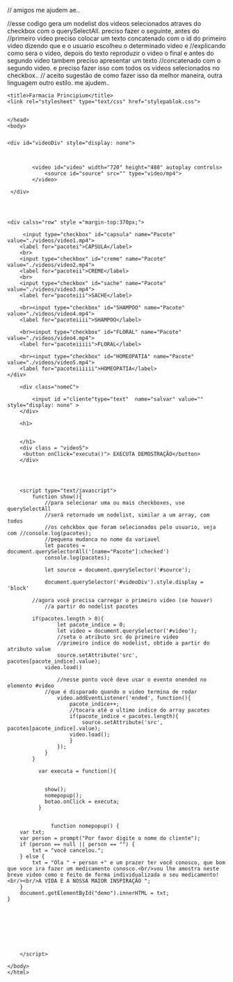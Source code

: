 // amigos me ajudem ae..

//esse codigo gera um nodelist dos videos selecionados atraves do checkbox com o querySelectAll. preciso fazer o seguinte, antes do //primeiro video preciso colocar um texto concatenado com o id do primeiro video dizendo que e o usuario escolheu o determinado video e //explicando como sera o video, depois do texto reproduzir o video o final e antes do segundo video tambem preciso apresentar um texto //concatenado com o segundo video. e preciso fazer isso com todos os videos selecionados no checkbox..
// aceito sugestão de como fazer isso da melhor maneira, outra linguagem outro estilo. me ajudem..



<html>
    <head>
    <meta charset="utf8">
    <meta content-type="text/html">

    <title>Farmacia Principium</title>
    <link rel="stylesheet" type="text/css" href="stylepablok.css">


    </head>
    <body>
         
<div id ="demotexto">
                   <b> <p id="demo" style="font-size: 25px; color: black; margin-top: 1%" ></p></b>
</div>


<div id ="teto2"style="display: none" >




</div>

    <div id="videoDiv" style="display: none">


       
            <video id="video" width="720" height="480" autoplay controls>
                <source id="source" src="" type="video/mp4">
            </video>

     </div> 
        
        
      

    <div calss="row" style ="margin-top:370px;">

         <input type="checkbox" id="capsula" name="Pacote" value="./videos/video1.mp4">
        <label for="pacotei">CAPSULA</label>
        <br>
        <input type="checkbox" id="creme" name="Pacote" value="./videos/video2.mp4">
        <label for="pacoteii">CREME</label>
        <br>
        <input type="checkbox" id="sache" name="Pacote" value="./videos/video3.mp4">
        <label for="pacoteiii">SACHE</label>

        <br><input type="checkbox" id="SHAMPOO" name="Pacote" value="./videos/video4.mp4">
        <label for="pacoteiiii">SHAMPOO</label>

        <br><input type="checkbox" id="FLORAL" name="Pacote" value="./videos/video4.mp4">
        <label for="pacoteiiiii">FLORAL</label>

        <br><input type="checkbox" id="HOMEOPATIA" name="Pacote" value="./videos/video5.mp4">
        <label for="pacoteiiiiii">HOMEOPATIA</label>
    </div>
        
        <div class="nomeC">
           
            <input id ="cliente"type="text"  name="salvar" value="" style="display: none" >
        </div>

        <h1>
            

        </h1>
        <div class = "videoS">
         <button onClick="executa()"> EXECUTA DEMOSTRAÇÃO</button> 
        </div>


    

        <script type="text/javascript">
            function show(){   
                //para selecionar uma ou mais checkboxes, use querySelectAll
                //será retornado um nodelist, similar a um array, com todos
                //os cehckbox que foram selecionados pelo usuario, veja com //console.log(pacotes);
                //pequena mudanca no nome da variavel
                let pacotes = document.querySelectorAll('[name="Pacote"]:checked')
                console.log(pacotes);
                           
                let source = document.querySelector('#source');

                document.querySelector('#videoDiv').style.display = 'block'
        
            //agora você precisa carregar o primeiro video (se houver) 
                //a partir do nodelist pacotes
                
            if(pacotes.length > 0){
                    let pacote_indice = 0;
                    let video = document.querySelector('#video');
                    //seta o atributo src do primeiro video 
                    //primeiro indice do nodelist, obtido a partir do atributo value
                    source.setAttribute('src', pacotes[pacote_indice].value);              
                video.load()

                    //nesse ponto você deve usar o evento onended no elemento #video
                //que é disparado quando o video termina de rodar
                    video.addEventListener('ended', function(){
                        pacote_indice++;
                        //tocara até o ultimo indice do array pacotes
                        if(pacote_indice < pacotes.length){
                            source.setAttribute('src', pacotes[pacote_indice].value);              
                        video.load();                        
                        }
                    });
                }
            }
      
              var executa = function(){

                
                show();
                nomepopup();
                botao.onClick = executa;
              }


                  function nomepopup() {
        var txt;
        var person = prompt("Por favor digite o nome do cliente");
        if (person == null || person == "") {
            txt = "você cancelou.";
        } else {
            txt = "Ola " + person +" e um prazer ter você conosco, que bom que voce ira fazer um medicamento conosco.<br/>vou lhe amostra neste breve video como e feito de forma individualizada o seu medicamento!<br/><br/>A VIDA E A NOSSA MAIOR INSPIRAÇÃO ";
        }
        document.getElementById("demo").innerHTML = txt;
    }



        
    



        </script>
    
    </body>
    </html>




    
